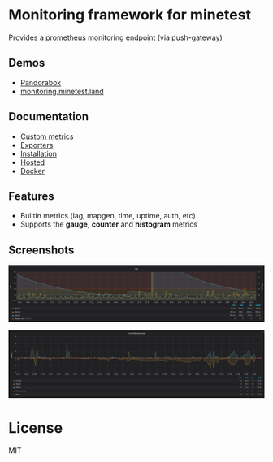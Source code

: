 
# Monitoring framework for minetest
Provides a [prometheus](https://prometheus.io) monitoring endpoint (via push-gateway)

## Demos

* [Pandorabox](https://pandorabox.io/grafana/d/cACE6ppik/overview?refresh=5s&orgId=1)
* [monitoring.minetest.land](https://monitoring.minetest.land/d/YUpouLmWk/overview?tab=visualization&orgId=1&refresh=5s&var-instance=creative1)

## Documentation

* [Custom metrics](doc/custom.md)
* [Exporters](doc/exporters.md)
* [Installation](doc/install.md)
* [Hosted](doc/hosted.md)
* [Docker](doc/docker.md)

## Features

* Builtin metrics (lag, mapgen, time, uptime, auth, etc)
* Supports the **gauge**, **counter** and **histogram** metrics

## Screenshots

![](pics/lag.png?raw=true)

![](pics/craft.png?raw=true)


# License

MIT
